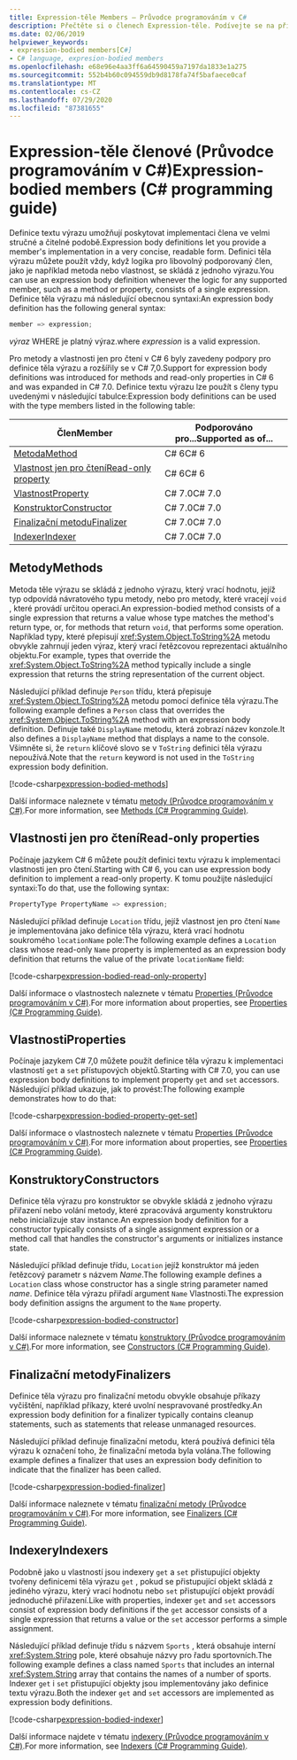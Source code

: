 ```yaml
---
title: Expression-těle Members – Průvodce programováním v C#
description: Přečtěte si o členech Expression-těle. Podívejte se na příklady kódu, které používají definici textu výrazu pro vlastnosti, konstruktory, finalizační metody a další.
ms.date: 02/06/2019
helpviewer_keywords:
- expression-bodied members[C#]
- C# language, expresion-bodied members
ms.openlocfilehash: e68e96e4aa3ff6a64590459a7197da1833e1a275
ms.sourcegitcommit: 552b4b60c094559db9d8178fa74f5bafaece0caf
ms.translationtype: MT
ms.contentlocale: cs-CZ
ms.lasthandoff: 07/29/2020
ms.locfileid: "87381655"
---
```

# <a name="expression-bodied-members-c-programming-guide"></a><span data-ttu-id="781c4-104">Expression-těle členové (Průvodce programováním v C#)</span><span class="sxs-lookup"><span data-stu-id="781c4-104">Expression-bodied members (C# programming guide)</span></span>

<span data-ttu-id="781c4-105">Definice textu výrazu umožňují poskytovat implementaci člena ve velmi stručné a čitelné podobě.</span><span class="sxs-lookup"><span data-stu-id="781c4-105">Expression body definitions let you provide a member's implementation in a very concise, readable form.</span></span> <span data-ttu-id="781c4-106">Definici těla výrazu můžete použít vždy, když logika pro libovolný podporovaný člen, jako je například metoda nebo vlastnost, se skládá z jednoho výrazu.</span><span class="sxs-lookup"><span data-stu-id="781c4-106">You can use an expression body definition whenever the logic for any supported member, such as a method or property, consists of a single expression.</span></span> <span data-ttu-id="781c4-107">Definice těla výrazu má následující obecnou syntaxi:</span><span class="sxs-lookup"><span data-stu-id="781c4-107">An expression body definition has the following general syntax:</span></span>

```csharp
member => expression;
```

<span data-ttu-id="781c4-108">*výraz* WHERE je platný výraz.</span><span class="sxs-lookup"><span data-stu-id="781c4-108">where *expression* is a valid expression.</span></span>

<span data-ttu-id="781c4-109">Pro metody a vlastnosti jen pro čtení v C# 6 byly zavedeny podpory pro definice těla výrazu a rozšířily se v C# 7,0.</span><span class="sxs-lookup"><span data-stu-id="781c4-109">Support for expression body definitions was introduced for methods and read-only properties in C# 6 and was expanded in C# 7.0.</span></span> <span data-ttu-id="781c4-110">Definice textu výrazu lze použít s členy typu uvedenými v následující tabulce:</span><span class="sxs-lookup"><span data-stu-id="781c4-110">Expression body definitions can be used with the type members listed in the following table:</span></span>

|<span data-ttu-id="781c4-111">Člen</span><span class="sxs-lookup"><span data-stu-id="781c4-111">Member</span></span>  |<span data-ttu-id="781c4-112">Podporováno pro...</span><span class="sxs-lookup"><span data-stu-id="781c4-112">Supported as of...</span></span> |
|---------|---------|
|[<span data-ttu-id="781c4-113">Metoda</span><span class="sxs-lookup"><span data-stu-id="781c4-113">Method</span></span>](#methods)  |<span data-ttu-id="781c4-114">C# 6</span><span class="sxs-lookup"><span data-stu-id="781c4-114">C# 6</span></span> |
|[<span data-ttu-id="781c4-115">Vlastnost jen pro čtení</span><span class="sxs-lookup"><span data-stu-id="781c4-115">Read-only property</span></span>](#read-only-properties)   |<span data-ttu-id="781c4-116">C# 6</span><span class="sxs-lookup"><span data-stu-id="781c4-116">C# 6</span></span>  |
|[<span data-ttu-id="781c4-117">Vlastnost</span><span class="sxs-lookup"><span data-stu-id="781c4-117">Property</span></span>](#properties)  |<span data-ttu-id="781c4-118">C# 7.0</span><span class="sxs-lookup"><span data-stu-id="781c4-118">C# 7.0</span></span> |
|[<span data-ttu-id="781c4-119">Konstruktor</span><span class="sxs-lookup"><span data-stu-id="781c4-119">Constructor</span></span>](#constructors)   |<span data-ttu-id="781c4-120">C# 7.0</span><span class="sxs-lookup"><span data-stu-id="781c4-120">C# 7.0</span></span> |
|[<span data-ttu-id="781c4-121">Finalizační metodu</span><span class="sxs-lookup"><span data-stu-id="781c4-121">Finalizer</span></span>](#finalizers)     |<span data-ttu-id="781c4-122">C# 7.0</span><span class="sxs-lookup"><span data-stu-id="781c4-122">C# 7.0</span></span> |
|[<span data-ttu-id="781c4-123">Indexer</span><span class="sxs-lookup"><span data-stu-id="781c4-123">Indexer</span></span>](#indexers)       |<span data-ttu-id="781c4-124">C# 7.0</span><span class="sxs-lookup"><span data-stu-id="781c4-124">C# 7.0</span></span> |

## <a name="methods"></a><span data-ttu-id="781c4-125">Metody</span><span class="sxs-lookup"><span data-stu-id="781c4-125">Methods</span></span>

<span data-ttu-id="781c4-126">Metoda těle výrazu se skládá z jednoho výrazu, který vrací hodnotu, jejíž typ odpovídá návratového typu metody, nebo pro metody, které vracejí `void` , které provádí určitou operaci.</span><span class="sxs-lookup"><span data-stu-id="781c4-126">An expression-bodied method consists of a single expression that returns a value whose type matches the method's return type, or, for methods that return `void`, that performs some operation.</span></span> <span data-ttu-id="781c4-127">Například typy, které přepisují <xref:System.Object.ToString%2A> metodu obvykle zahrnují jeden výraz, který vrací řetězcovou reprezentaci aktuálního objektu.</span><span class="sxs-lookup"><span data-stu-id="781c4-127">For example, types that override the <xref:System.Object.ToString%2A> method typically include a single expression that returns the string representation of the current object.</span></span>

<span data-ttu-id="781c4-128">Následující příklad definuje `Person` třídu, která přepisuje <xref:System.Object.ToString%2A> metodu pomocí definice těla výrazu.</span><span class="sxs-lookup"><span data-stu-id="781c4-128">The following example defines a `Person` class that overrides the <xref:System.Object.ToString%2A> method with an expression body definition.</span></span> <span data-ttu-id="781c4-129">Definuje také `DisplayName` metodu, která zobrazí název konzole.</span><span class="sxs-lookup"><span data-stu-id="781c4-129">It also defines a `DisplayName` method that displays a name to the console.</span></span> <span data-ttu-id="781c4-130">Všimněte si, že `return` klíčové slovo se v `ToString` definici těla výrazu nepoužívá.</span><span class="sxs-lookup"><span data-stu-id="781c4-130">Note that the `return` keyword is not used in the `ToString` expression body definition.</span></span>

[!code-csharp[expression-bodied-methods](../../../../samples/snippets/csharp/programming-guide/classes-and-structs/expr-bodied-methods.cs)]  

<span data-ttu-id="781c4-131">Další informace naleznete v tématu [metody (Průvodce programováním v C#)](../classes-and-structs/methods.md).</span><span class="sxs-lookup"><span data-stu-id="781c4-131">For more information, see [Methods (C# Programming Guide)](../classes-and-structs/methods.md).</span></span>

## <a name="read-only-properties"></a><span data-ttu-id="781c4-132">Vlastnosti jen pro čtení</span><span class="sxs-lookup"><span data-stu-id="781c4-132">Read-only properties</span></span>

<span data-ttu-id="781c4-133">Počínaje jazykem C# 6 můžete použít definici textu výrazu k implementaci vlastnosti jen pro čtení.</span><span class="sxs-lookup"><span data-stu-id="781c4-133">Starting with C# 6, you can use expression body definition to implement a read-only property.</span></span> <span data-ttu-id="781c4-134">K tomu použijte následující syntaxi:</span><span class="sxs-lookup"><span data-stu-id="781c4-134">To do that, use the following syntax:</span></span>

```csharp
PropertyType PropertyName => expression;
```

<span data-ttu-id="781c4-135">Následující příklad definuje `Location` třídu, jejíž vlastnost jen pro čtení `Name` je implementována jako definice těla výrazu, která vrací hodnotu soukromého `locationName` pole:</span><span class="sxs-lookup"><span data-stu-id="781c4-135">The following example defines a `Location` class whose read-only `Name` property is implemented as an expression body definition that returns the value of the private `locationName` field:</span></span>

[!code-csharp[expression-bodied-read-only-property](../../../../samples/snippets/csharp/programming-guide/classes-and-structs/expr-bodied-readonly.cs#1)]  

<span data-ttu-id="781c4-136">Další informace o vlastnostech naleznete v tématu [Properties (Průvodce programováním v C#)](../classes-and-structs/properties.md).</span><span class="sxs-lookup"><span data-stu-id="781c4-136">For more information about properties, see [Properties (C# Programming Guide)](../classes-and-structs/properties.md).</span></span>

## <a name="properties"></a><span data-ttu-id="781c4-137">Vlastnosti</span><span class="sxs-lookup"><span data-stu-id="781c4-137">Properties</span></span>

<span data-ttu-id="781c4-138">Počínaje jazykem C# 7,0 můžete použít definice těla výrazu k implementaci vlastností `get` a `set` přístupových objektů.</span><span class="sxs-lookup"><span data-stu-id="781c4-138">Starting with C# 7.0, you can use expression body definitions to implement property `get` and `set` accessors.</span></span> <span data-ttu-id="781c4-139">Následující příklad ukazuje, jak to provést:</span><span class="sxs-lookup"><span data-stu-id="781c4-139">The following example demonstrates how to do that:</span></span>

[!code-csharp[expression-bodied-property-get-set](../../../../samples/snippets/csharp/programming-guide/classes-and-structs/expr-bodied-ctor.cs#1)]

<span data-ttu-id="781c4-140">Další informace o vlastnostech naleznete v tématu [Properties (Průvodce programováním v C#)](../classes-and-structs/properties.md).</span><span class="sxs-lookup"><span data-stu-id="781c4-140">For more information about properties, see [Properties (C# Programming Guide)](../classes-and-structs/properties.md).</span></span>

## <a name="constructors"></a><span data-ttu-id="781c4-141">Konstruktory</span><span class="sxs-lookup"><span data-stu-id="781c4-141">Constructors</span></span>

<span data-ttu-id="781c4-142">Definice těla výrazu pro konstruktor se obvykle skládá z jednoho výrazu přiřazení nebo volání metody, které zpracovává argumenty konstruktoru nebo inicializuje stav instance.</span><span class="sxs-lookup"><span data-stu-id="781c4-142">An expression body definition for a constructor typically consists of a single assignment expression or a method call that handles the constructor's arguments or initializes instance state.</span></span>

<span data-ttu-id="781c4-143">Následující příklad definuje třídu, `Location` jejíž konstruktor má jeden řetězcový parametr s názvem *Name*.</span><span class="sxs-lookup"><span data-stu-id="781c4-143">The following example defines a `Location` class whose constructor has a single string parameter named *name*.</span></span> <span data-ttu-id="781c4-144">Definice těla výrazu přiřadí argument `Name` Vlastnosti.</span><span class="sxs-lookup"><span data-stu-id="781c4-144">The expression body definition assigns the argument to the `Name` property.</span></span>

[!code-csharp[expression-bodied-constructor](../../../../samples/snippets/csharp/programming-guide/classes-and-structs/expr-bodied-ctor.cs#1)]  

<span data-ttu-id="781c4-145">Další informace naleznete v tématu [konstruktory (Průvodce programováním v C#)](../classes-and-structs/constructors.md).</span><span class="sxs-lookup"><span data-stu-id="781c4-145">For more information, see [Constructors (C# Programming Guide)](../classes-and-structs/constructors.md).</span></span>

## <a name="finalizers"></a><span data-ttu-id="781c4-146">Finalizační metody</span><span class="sxs-lookup"><span data-stu-id="781c4-146">Finalizers</span></span>

<span data-ttu-id="781c4-147">Definice těla výrazu pro finalizační metodu obvykle obsahuje příkazy vyčištění, například příkazy, které uvolní nespravované prostředky.</span><span class="sxs-lookup"><span data-stu-id="781c4-147">An expression body definition for a finalizer typically contains cleanup statements, such as statements that release unmanaged resources.</span></span>

<span data-ttu-id="781c4-148">Následující příklad definuje finalizační metodu, která používá definici těla výrazu k označení toho, že finalizační metoda byla volána.</span><span class="sxs-lookup"><span data-stu-id="781c4-148">The following example defines a finalizer that uses an expression body definition to indicate that the finalizer has been called.</span></span>

[!code-csharp[expression-bodied-finalizer](../../../../samples/snippets/csharp/programming-guide/classes-and-structs/expr-bodied-destructor.cs#1)]  

<span data-ttu-id="781c4-149">Další informace naleznete v tématu [finalizační metody (Průvodce programováním v C#)](../classes-and-structs/destructors.md).</span><span class="sxs-lookup"><span data-stu-id="781c4-149">For more information, see [Finalizers (C# Programming Guide)](../classes-and-structs/destructors.md).</span></span>

## <a name="indexers"></a><span data-ttu-id="781c4-150">Indexery</span><span class="sxs-lookup"><span data-stu-id="781c4-150">Indexers</span></span>

<span data-ttu-id="781c4-151">Podobně jako u vlastností jsou indexery `get` a `set` přistupující objekty tvořeny definicemi těla výrazu `get` , pokud se přistupující objekt skládá z jediného výrazu, který vrací hodnotu nebo `set` přistupující objekt provádí jednoduché přiřazení.</span><span class="sxs-lookup"><span data-stu-id="781c4-151">Like with properties, indexer `get` and `set` accessors consist of expression body definitions if the `get` accessor consists of a single expression that returns a value or the `set` accessor performs a simple assignment.</span></span>

<span data-ttu-id="781c4-152">Následující příklad definuje třídu s názvem `Sports` , která obsahuje interní <xref:System.String> pole, které obsahuje názvy pro řadu sportovních.</span><span class="sxs-lookup"><span data-stu-id="781c4-152">The following example defines a class named `Sports` that includes an internal <xref:System.String> array that contains the names of a number of sports.</span></span> <span data-ttu-id="781c4-153">Indexer `get` i `set` přistupující objekty jsou implementovány jako definice textu výrazu.</span><span class="sxs-lookup"><span data-stu-id="781c4-153">Both the indexer `get` and `set` accessors are implemented as expression body definitions.</span></span>

[!code-csharp[expression-bodied-indexer](../../../../samples/snippets/csharp/programming-guide/classes-and-structs/expr-bodied-indexers.cs#1)]

<span data-ttu-id="781c4-154">Další informace najdete v tématu [indexery (Průvodce programováním v C#)](../indexers/index.md).</span><span class="sxs-lookup"><span data-stu-id="781c4-154">For more information, see [Indexers (C# Programming Guide)](../indexers/index.md).</span></span>

